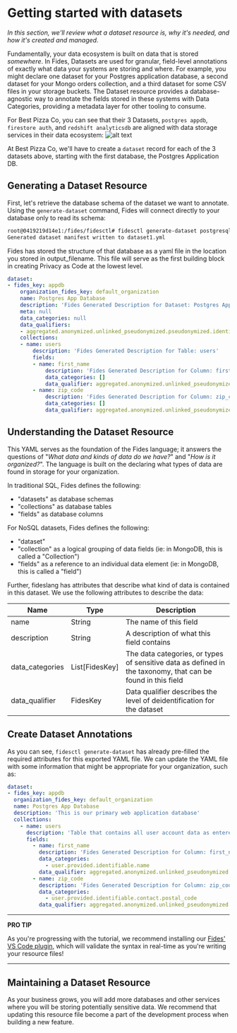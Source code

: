 # Getting started with datasets
_In this section, we'll review what a dataset resource is, why it's needed, and how it's created and managed._

Fundamentally, your data ecosystem is built on data that is stored _somewhere_. In Fides, Datasets are used for granular, field-level annotations of exactly what data your systems are storing and where. For example, you might declare one dataset for your Postgres application database, a second dataset for your Mongo orders collection, and a third dataset for some CSV files in your storage buckets. The Dataset resource provides a database-agnostic way to annotate the fields stored in these systems with Data Categories, providing a metadata layer for other tooling to consume.

For Best Pizza Co, you can see that their 3 Datasets, `postgres appdb`, `firestore auth`, and `redshift analyticsdb` are aligned with data storage services in their data ecosystem:
![alt text](img/BestPizzaCo_DataEcosystem.png "Best Pizza Co's Data Ecosystem")

At Best Pizza Co, we'll have to create a `dataset` record for each of the 3 datasets above, starting with the first database, the Postgres Application DB. 

## Generating a Dataset Resource
First, let's retrieve the database schema of the dataset we want to annotate. Using the `generate-dataset` command, Fides will connect directly to your database only to read its schema:
```bash
root@0419219d14e1:/fides/fidesctl# fidesctl generate-dataset postgresql://USERNAME:PASSWORD@best-pizza-co.cwiy9dtqovxa.us-east-1.rds.amazonaws.com:5432/postgres dataset1.yml
Generated dataset manifest written to dataset1.yml
```
Fides has stored the structure of that database as a yaml file in the location you stored in output_filename. This file will serve as the first building block in creating Privacy as Code at the lowest level. 

```yaml
dataset:
- fides_key: appdb
    organization_fides_key: default_organization
    name: Postgres App Database
    description: 'Fides Generated Description for Dataset: Postgres App Database'
    meta: null
    data_categories: null
    data_qualifiers:
    - aggregated.anonymized.unlinked_pseudonymized.pseudonymized.identified
    collections:
    - name: users
        description: 'Fides Generated Description for Table: users'
        fields:
        - name: first_name
            description: 'Fides Generated Description for Column: first_name'
            data_categories: []
            data_qualifier: aggregated.anonymized.unlinked_pseudonymized.pseudonymized.identified
        - name: zip_code
            description: 'Fides Generated Description for Column: zip_code'
            data_categories: []
            data_qualifier: aggregated.anonymized.unlinked_pseudonymized.pseudonymized.identified
```

## Understanding the Dataset Resource
This YAML serves as the foundation of the Fides language; it answers the questions of "_What data and kinds of data do we have?_" and "_How is it organized?_". The language is built on the declaring what types of data are found in storage for your organization.

In traditional SQL, Fides defines the following:
* "datasets" as database schemas
* "collections" as database tables
* "fields" as database columns

For NoSQL datasets, Fides defines the following:
* "dataset"
* "collection" as a logical grouping of data fields (ie: in MongoDB, this is called a "Collection")
* "fields" as a reference to an individual data element (ie: in MongoDB, this is called a "field")

Further, fideslang has attributes that describe what kind of data is contained in this dataset. We use the following attributes to describe the data:

| Name | Type | Description |
|  --- | --- | --- |
| name | String | The name of this field |
| description | String | A description of what this field contains |
| data_categories | List[FidesKey] | The data categories, or types of sensitive data as defined in the taxonomy, that can be found in this field |
| data_qualifier | FidesKey | Data qualifier describes the level of deidentification for the dataset |


## Create Dataset Annotations
As you can see, `fidesctl generate-dataset` has already pre-filled the required attributes for this exported YAML file. We can update the YAML file with some information that might be appropriate for your organization, such as:

```yaml
dataset:
- fides_key: appdb
  organization_fides_key: default_organization
  name: Postgres App Database
  description: 'This is our primary web application database'
  collections:
    - name: users
      description: 'Table that contains all user account data as entered by the user'
      fields:
        - name: first_name
          description: 'Fides Generated Description for Column: first_name'
          data_categories:
            - user.provided.identifiable.name
          data_qualifier: aggregated.anonymized.unlinked_pseudonymized.pseudonymized.identified
        - name: zip_code
          description: 'Fides Generated Description for Column: zip_code'
          data_categories:
            - user.provided.identifiable.contact.postal_code
          data_qualifier: aggregated.anonymized.unlinked_pseudonymized
```

---
**PRO TIP**

As you're progressing with the tutorial, we recommend installing our [Fides' VS Code plugin](https://marketplace.visualstudio.com/items?itemName=fidesctl-plugin-publisher.fidesctl-config-parser), which will validate the syntax in real-time as you're writing your resource files!

---


## Maintaining a Dataset Resource
As your business grows, you will add more databases and other services where you will be storing potentially sensitive data. We recommend that updating this resource file become a part of the development process when building a new feature. 

